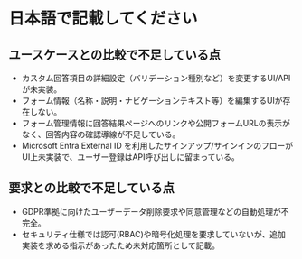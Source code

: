 # 日本語で記載してください

## ユースケースとの比較で不足している点
- カスタム回答項目の詳細設定（バリデーション種別など）を変更するUI/APIが未実装。
- フォーム情報（名称・説明・ナビゲーションテキスト等）を編集するUIが存在しない。
- フォーム管理情報に回答結果ページへのリンクや公開フォームURLの表示がなく、回答内容の確認導線が不足している。
- Microsoft Entra External ID を利用したサインアップ/サインインのフローがUI上未実装で、ユーザー登録はAPI呼び出しに留まっている。

## 要求との比較で不足している点
- GDPR準拠に向けたユーザーデータ削除要求や同意管理などの自動処理が不完全。
- セキュリティ仕様では認可(RBAC)や暗号化処理を要求していないが、追加実装を求める指示があったため未対応箇所として記載。
